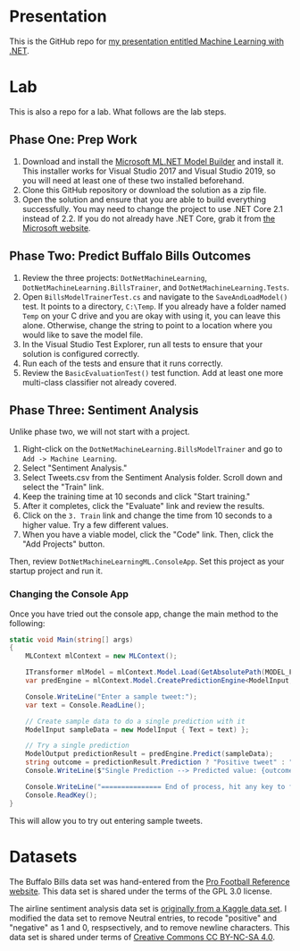 # Presentation
This is the GitHub repo for <a href="https://www.catallaxyservices.com/presentations/dotnetml/">my presentation entitled Machine Learning with .NET</a>.

# Lab
This is also a repo for a lab.  What follows are the lab steps.

## Phase One:  Prep Work

1. Download and install the <a href="https://marketplace.visualstudio.com/items?itemName=MLNET.07">Microsoft ML.NET Model Builder</a> and install it.  This installer works for Visual Studio 2017 and Visual Studio 2019, so you will need at least one of these two installed beforehand.
2. Clone this GitHub repository or download the solution as a zip file.
3. Open the solution and ensure that you are able to build everything successfully.  You may need to change the project to use .NET Core 2.1 instead of 2.2.  If you do not already have .NET Core, grab it from [the Microsoft website](https://dotnet.microsoft.com/download).

## Phase Two:  Predict Buffalo Bills Outcomes

1. Review the three projects:  `DotNetMachineLearning`, `DotNetMachineLearning.BillsTrainer`, and `DotNetMachineLearning.Tests`.
2. Open `BillsModelTrainerTest.cs` and navigate to the `SaveAndLoadModel()` test.  It points to a directory, `C:\Temp`.  If you already have a folder named `Temp` on your C drive and you are okay with using it, you can leave this alone.  Otherwise, change the string to point to a location where you would like to save the model file.
3. In the Visual Studio Test Explorer, run all tests to ensure that your solution is configured correctly.
4. Run each of the tests and ensure that it runs correctly.
5. Review the `BasicEvaluationTest()` test function.  Add at least one more multi-class classifier not already covered.

## Phase Three:  Sentiment Analysis

Unlike phase two, we will not start with a project.

1. Right-click on the `DotNetMachineLearning.BillsModelTrainer` and go to `Add -> Machine Learning`.
2. Select "Sentiment Analysis."
3. Select Tweets.csv from the Sentiment Analysis folder.  Scroll down and select the "Train" link.
4. Keep the training time at 10 seconds and click "Start training."
5. After it completes, click the "Evaluate" link and review the results.
6. Click on the `3. Train` link and change the time from 10 seconds to a higher value.  Try a few different values.
7. When you have a viable model, click the "Code" link.  Then, click the "Add Projects" button.

Then, review `DotNetMachineLearningML.ConsoleApp`.  Set this project as your startup project and run it.

### Changing the Console App

Once you have tried out the console app, change the main method to the following:

```c#
static void Main(string[] args)
{
	MLContext mlContext = new MLContext();

	ITransformer mlModel = mlContext.Model.Load(GetAbsolutePath(MODEL_FILEPATH), out DataViewSchema inputSchema);
	var predEngine = mlContext.Model.CreatePredictionEngine<ModelInput, ModelOutput>(mlModel);

	Console.WriteLine("Enter a sample tweet:");
	var text = Console.ReadLine();

	// Create sample data to do a single prediction with it 
	ModelInput sampleData = new ModelInput { Text = text) };

	// Try a single prediction
	ModelOutput predictionResult = predEngine.Predict(sampleData);
	string outcome = predictionResult.Prediction ? "Positive tweet" : "Negative tweet";
	Console.WriteLine($"Single Prediction --> Predicted value: {outcome}");

	Console.WriteLine("=============== End of process, hit any key to finish ===============");
	Console.ReadKey();
}
```

This will allow you to try out entering sample tweets.

# Datasets
The Buffalo Bills data set was hand-entered from the <a href="https://www.pro-football-reference.com/teams/buf/2018.htm">Pro Football Reference website</a>.  This data set is shared under the terms of the GPL 3.0 license.

The airline sentiment analysis data set is <a href="https://www.kaggle.com/crowdflower/twitter-airline-sentiment">originally from a Kaggle data set</a>.  I modified the data set to remove Neutral entries, to recode "positive" and "negative" as 1 and 0, respsectively, and to remove newline characters.  This data set is shared under terms of <a href="https://creativecommons.org/licenses/by-nc-sa/4.0/">Creative Commons CC BY-NC-SA 4.0</a>.
